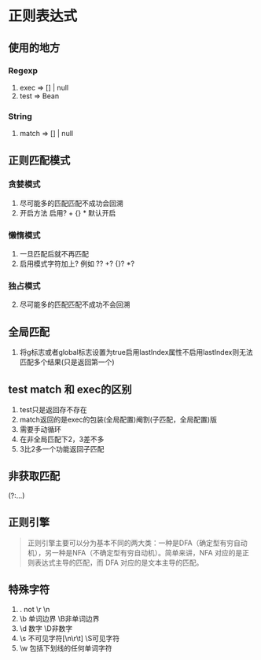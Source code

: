 # 正则表达式
## 使用的地方
### Regexp
1. exec => [] | null
2. test => Bean
### String
1. match => [] | null
## 正则匹配模式
### 贪婪模式
1. 尽可能多的匹配匹配不成功会回溯
2. 开启方法
启用? + {}  * 默认开启
### 懒惰模式
1. 一旦匹配后就不再匹配
2. 启用模式字符加上? 例如 ?? +? {}? *?
### 独占模式
2. 尽可能多的匹配匹配不成功不会回溯
## 全局匹配
1. 将g标志或者global标志设置为true启用lastIndex属性不启用lastIndex则无法匹配多个结果(只是返回第一个)
## test match 和 exec的区别
1. test只是返回存不存在
2. match返回的是exec的包装(全局配置)阉割(子匹配，全局配置)版
3. 需要手动循环
4. 在非全局匹配下2，3差不多
5. 3比2多一个功能返回子匹配
## 非获取匹配
(?:...)
## 正则引擎
>正则引擎主要可以分为基本不同的两大类：一种是DFA（确定型有穷自动机），另一种是NFA（不确定型有穷自动机）。简单来讲，NFA 对应的是正则表达式主导的匹配，而 DFA 对应的是文本主导的匹配。
## 特殊字符
1. . not \r \n
2. \b 单词边界 \B非单词边界
3. \d 数字 \D非数字
4. \s 不可见字符[\n\r\t] \S可见字符
5. \w 包括下划线的任何单词字符